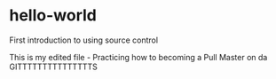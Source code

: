 # hello-world
First introduction to using source control

This is my edited file - Practicing how to becoming a Pull Master on da GITTTTTTTTTTTTTTTS
